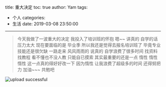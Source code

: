 title: 重大决定
toc: true
author: Yam
tags:
  - 个人
categories:
  - 生活
date: 2019-03-08 23:50:00
---
>今天我做了一波重大的决定 我投入了培训班的怀抱 嗯~~
讲真的 自学的话 压力太大 现在要面临的是 毕业季
所以我还是觉得去报名培训班了 毕竟专业技能还是很欠缺
一路走来 风风雨雨的 说真的 自学浪费了很多时间 
找资料 找教程 看不懂也不没人教 只能自已摸索
其实最重要的还是一点 惰性 惰性 惰性
这一点真的得好好改一下 因为惰性 让我浪费了超级多的时间
还得努把力 加油~~~ 共勉吧



![upload successful](\images\pasted-34.png)